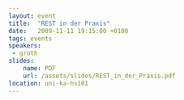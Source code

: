 ```yaml
---
layout: event
title:  "REST in der Praxis"
date:   2009-11-11 19:15:00 +0100
tags: events
speakers:
 - groth
slides:
    name: PDF
    url: /assets/slides/REST_in_der_Praxis.pdf
location: uni-ka-hs101
---
```

